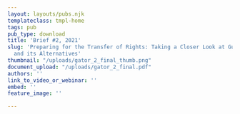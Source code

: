 ```yaml
---
layout: layouts/pubs.njk
templateclass: tmpl-home
tags: pub
pub_type: download
title: 'Brief #2, 2021'
slug: 'Preparing for the Transfer of Rights: Taking a Closer Look at Guardianship
  and its Alternatives'
thumbnail: "/uploads/gator_2_final_thumb.png"
document_upload: "/uploads/gator_2_final.pdf"
authors: ''
link_to_video_or_webinar: ''
embed: ''
feature_image: ''

---
```

